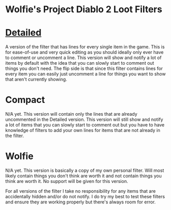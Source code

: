 # Wolfie's Project Diablo 2 Loot Filters

# [Detailed](https://github.com/WolfieeifloW/pd2filter/blob/main/detailed.filter)
A version of the filter that has lines for every single item in the game. This is for ease-of-use and very quick editing as you should ideally only ever have to comment or uncomment a line. This version will show and notify a lot of items by default with the idea that you can slowly start to comment out things you don't need. The flip side is that since this filter contains lines for every item you can easily just uncomment a line for things you want to show that aren't currently showing.

# Compact
N/A yet. This version will contain only the lines that are already uncommented in the Detailed version. This version will still show and notify a lot of items that you can slowly start to comment out but you have to have knowledge of filters to add your own lines for items that are not already in the filter.

# Wolfie
N/A yet. This version is basically a copy of my own personal filter. Will most likely contain things you don't think are worth it and not contain things you think are worth it. No support will be given for this version.


For all versions of the filter I take no responsibility for any items that are accidentally hidden and/or do not notify. I do try my best to test these filters and ensure they are working properly but there's always room for error.

